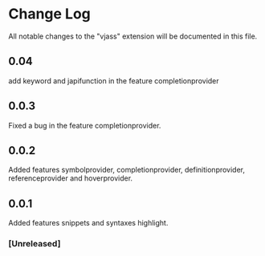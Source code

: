 # Change Log

All notable changes to the "vjass" extension will be documented in this file.

## 0.04

add keyword and japifunction in the feature completionprovider

## 0.0.3

Fixed a bug in the feature completionprovider.

## 0.0.2

Added features symbolprovider, completionprovider, definitionprovider, referenceprovider and hoverprovider.

## 0.0.1

Added features snippets and syntaxes highlight.

### [Unreleased]
